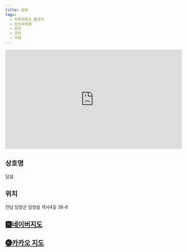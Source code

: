 ```yaml
---
title: 담설
tags:
  - 자체컨텐츠_촬영지
  - 진즈하여행
  - 윤진
  - 즈하
  - 카페
---
```

<iframe width="560" height="315" src="https://www.youtube.com/embed/Zu1CI3Kq6Xo?si=eCyiQaeowMmpiMWo" title="YouTube video player" frameborder="0" allow="accelerometer; autoplay; clipboard-write; encrypted-media; gyroscope; picture-in-picture; web-share" referrerpolicy="strict-origin-when-cross-origin" allowfullscreen></iframe>

## 상호명
담설

## 위치
전남 담양군 담양읍 객사4길 38-6


## [🅽네이버지도](https://naver.me/FA2iPNLy)

## [🅚카카오 지도](https://place.map.kakao.com/25520097)